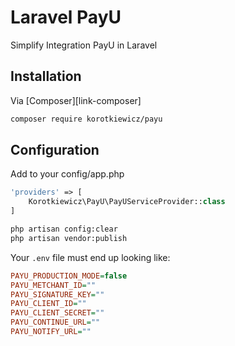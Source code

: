 # Laravel PayU
Simplify Integration PayU in Laravel

## Installation

Via [Composer][link-composer]

```bash
composer require korotkiewicz/payu
```

## Configuration

Add to your config/app.php

```php
'providers' => [
	Korotkiewicz\PayU\PayUServiceProvider::class
]
```

```bash
php artisan config:clear
php artisan vendor:publish
```

Your `.env` file must end up looking like:


```ini
PAYU_PRODUCTION_MODE=false
PAYU_METCHANT_ID=""
PAYU_SIGNATURE_KEY=""
PAYU_CLIENT_ID=""
PAYU_CLIENT_SECRET=""
PAYU_CONTINUE_URL=""
PAYU_NOTIFY_URL=""
```